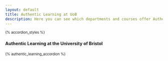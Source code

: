 ```yaml
---
layout: default
title: Authentic Learning at UoB
description: Here you can see which departments and courses offer Authentic-Learning based teaching at the University of Bristol, in a simple drop-down menu format.
---
```

{% accordion_styles %}
<style>  p { font-size: 80%;} </style>
<div class="card">

#### Authentic Learning at the University of Bristol

{% authentic_learning_accordion %}

</div>
